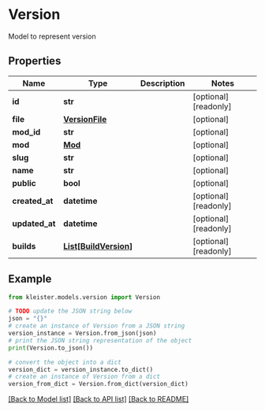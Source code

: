 # Version

Model to represent version

## Properties

Name | Type | Description | Notes
------------ | ------------- | ------------- | -------------
**id** | **str** |  | [optional] [readonly] 
**file** | [**VersionFile**](VersionFile.md) |  | [optional] 
**mod_id** | **str** |  | [optional] 
**mod** | [**Mod**](Mod.md) |  | [optional] 
**slug** | **str** |  | [optional] 
**name** | **str** |  | [optional] 
**public** | **bool** |  | [optional] 
**created_at** | **datetime** |  | [optional] [readonly] 
**updated_at** | **datetime** |  | [optional] [readonly] 
**builds** | [**List[BuildVersion]**](BuildVersion.md) |  | [optional] [readonly] 

## Example

```python
from kleister.models.version import Version

# TODO update the JSON string below
json = "{}"
# create an instance of Version from a JSON string
version_instance = Version.from_json(json)
# print the JSON string representation of the object
print(Version.to_json())

# convert the object into a dict
version_dict = version_instance.to_dict()
# create an instance of Version from a dict
version_from_dict = Version.from_dict(version_dict)
```
[[Back to Model list]](../README.md#documentation-for-models) [[Back to API list]](../README.md#documentation-for-api-endpoints) [[Back to README]](../README.md)


